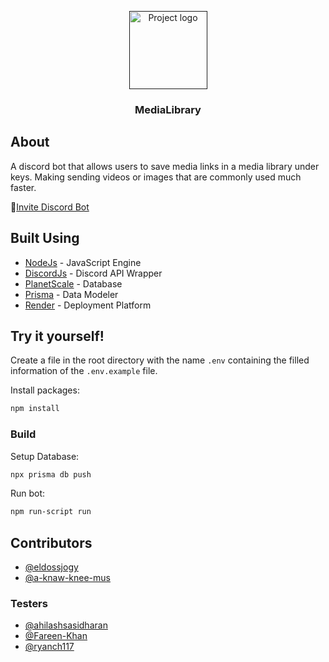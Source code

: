 <p align="center">
  <a href="" rel="noopener">
<img width=125 src="./img/logo.png" alt="Project logo"></a>
</p>

<h3 align="center">MediaLibrary</h3>
 
## About 
A discord bot that allows users to save media links in a media library under keys. Making sending videos or images that are commonly used much faster.

🔗[Invite Discord Bot](https://discord.com/api/oauth2/authorize?client_id=910350971299848192&permissions=431644735552&scope=bot%20applications.commands)

##  Built Using 

- [NodeJs](https://nodejs.org/) - JavaScript Engine 
- [DiscordJs](https://discord.js.org/) - Discord API Wrapper
- [PlanetScale](https://planetscale.com/) - Database
- [Prisma](https://www.prisma.io/) - Data Modeler
- [Render](https://render.com/) - Deployment Platform

 
## Try it yourself!
 Create a file in the root directory with the name `.env` containing the filled information of the `.env.example` file.
 
Install packages:
```bash
npm install
```

### Build

Setup Database:
```bash
npx prisma db push
```

Run bot:
```bash
npm run-script run
```
##  Contributors
-   [@eldossjogy](https://github.com/eldossjogy)
-   [@a-knaw-knee-mus](https://github.com/a-knaw-knee-mus)

### Testers
-   [@ahilashsasidharan](https://github.com/ahilashsasidharan)
-   [@Fareen-Khan](https://github.com/Fareen-Khan)
-   [@ryanch117](https://github.com/ryanch117)